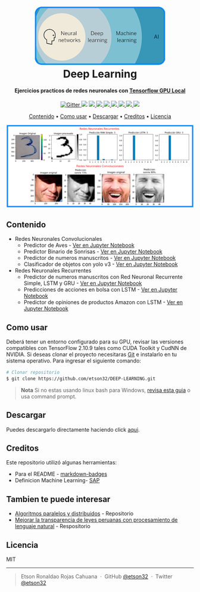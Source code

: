 <h1 align="center">
  <br>
  <a href="https://www.sap.com/insights/what-is-machine-learning.html"><img src="https://github.com/etson32/DEEP-LEARNING/blob/main/images/Deep%20Learning.png" alt="Markdownify" width="350"></a>
  <br>
  Deep Learning
  <br>
</h1>

<h4 align="center">Ejercicios practicos de redes neuronales con <a href="https://www.tensorflow.org/install/gpu" target="_blank">Tensorflow GPU Local</a></h4>

<p align="center">
  <a href="https://www.python.org/">
    <img src="https://img.shields.io/badge/python-3670A0?style=for-the-badge&logo=python&logoColor=ffdd54"
         alt="Gitter">
  </a>
  <a href="https://www.tensorflow.org/">
      <img src="https://img.shields.io/badge/TensorFlow-%23FF6F00.svg?style=for-the-badge&logo=TensorFlow&logoColor=white"></a>
  <a href="https://jupyter.org/">
      <img src="https://img.shields.io/badge/jupyter-%23FA0F00.svg?style=for-the-badge&logo=jupyter&logoColor=white">
  </a>
    <a href="https://keras.io/">
      <img src="https://img.shields.io/badge/Keras-%23D00000.svg?style=for-the-badge&logo=Keras&logoColor=white">
  </a>
  <a href="https://matplotlib.org/">
    <img src="https://img.shields.io/badge/Matplotlib-%23ffffff.svg?style=for-the-badge&logo=Matplotlib&logoColor=black">
  </a>
    <a href="https://numpy.org/">
    <img src="https://img.shields.io/badge/numpy-%23013243.svg?style=for-the-badge&logo=numpy&logoColor=white">
  </a>
    <a href="https://pandas.pydata.org/">
    <img src="https://img.shields.io/badge/pandas-%23150458.svg?style=for-the-badge&logo=pandas&logoColor=white">
  </a>
    <a href="https://scikit-learn.org/stable/">
    <img src="https://img.shields.io/badge/scikit--learn-%23F7931E.svg?style=for-the-badge&logo=scikit-learn&logoColor=white">
  </a>
    <a href="https://scipy.org/">
    <img src="https://img.shields.io/badge/SciPy-%230C55A5.svg?style=for-the-badge&logo=scipy&logoColor=%white">
  </a>
</p>

<p align="center">
  <a href="#contenido">Contenido</a> •
  <a href="#como-usar">Como usar</a> •
  <a href="#descargar">Descargar</a> •
  <a href="#creditos">Creditos</a> •
  <a href="#licencia">Licencia</a>
</p>

![screenshot](https://github.com/etson32/DEEP-LEARNING/blob/main/images/predictions.png)

## Contenido

* Redes Neuronales Convolucionales
  - Predictor de Aves - [Ver en Jupyter Notebook](https://github.com/etson32/DEEP-LEARNING/blob/main/Redes%20Neuronales%20Convolucionales/Clasificacion%20de%20Aves-Red%20Neuronal%20Convolucional.ipynb)
  - Predictor Binario de Sonrisas - [Ver en Jupyter Notebook](https://github.com/etson32/DEEP-LEARNING/blob/main/Redes%20Neuronales%20Convolucionales/Clasificador%20Binario%20de%20Sonrisas-Red%20Neuronal%20Convolucional.ipynb)
  - Predictor de numeros manuscritos - [Ver en Jupyter Notebook](https://github.com/etson32/DEEP-LEARNING/blob/main/Redes%20Neuronales%20Convolucionales/Clasificador%20MNIST-Red%20Neuronal%20Convolucional.ipynb)
  - Clasificador de objetos con yolo v3 - [Ver en Jupyter Notebook](https://github.com/etson32/DEEP-LEARNING/blob/main/Redes%20Neuronales%20Convolucionales/Detector%20de%20objetos%20con%20Yolo%20v3%20y%20CNN/Clasificador%20de%20objetos%20yolo%20v3-Red%20Neuronal%20Convolucional.ipynb)
* Redes Neuronales Recurrentes
  - Predictor de numeros manuscritos con Red Neuronal Recurrente Simple, LSTM y GRU - [Ver en Jupyter Notebook](https://github.com/etson32/DEEP-LEARNING/blob/main/Redes%20Neuronales%20Recurrentes/Clasificador%20de%20numeros%20manuscritos%20-%20SimpleRNN%20-%20LSTM%20-%20GRU.ipynb)
  - Predicciones de acciones en bolsa con LSTM - [Ver en Jupyter Notebook](https://github.com/etson32/DEEP-LEARNING/blob/main/Redes%20Neuronales%20Recurrentes/Predicciones%20de%20acciones%20en%20la%20bolsa/Predicciones%20de%20acciones%20en%20bolsa-Red%20LSTM.ipynb)
  - Predictor de opiniones de productos Amazon con LSTM - [Ver en Jupyter Notebook](https://github.com/etson32/DEEP-LEARNING/blob/main/Redes%20Neuronales%20Recurrentes/Clasificador%20de%20opiniones%20de%20productos%20Amazon-Red%20LSTM.ipynb)

## Como usar

Deberá tener un entorno configurado para su GPU, revisar las versiones compatibles con TensorFlow 2.10.9 tales como CUDA Toolkit y CudNN de NVIDIA. Si deseas clonar el proyecto necesitaras [Git](https://git-scm.com) e instalarlo en tu sistema operativo. Para ingresar el siguiente comando:

```bash
# Clonar repositorio
$ git clone https://github.com/etson32/DEEP-LEARNING.git

```

> **Nota**
> Si no estas usando linux bash para Windows, [revisa esta guia](https://www.howtogeek.com/261575/how-to-run-graphical-linux-desktop-applications-from-windows-10s-bash-shell/) o usa command prompt.


## Descargar

Puedes descargarlo directamente haciendo click [aqui](https://github.com/etson32/DEEP-LEARNING/archive/refs/heads/main.zip).

## Creditos

Este repositorio utilizó algunas herramientas:

- Para el README - [markdown-badges](https://github.com/Ileriayo/markdown-badges)
- Definicion Machine Learning- [SAP](https://www.sap.com/insights/what-is-machine-learning.html)

## Tambien te puede interesar

- [Algoritmos paralelos y distribuidos](https://github.com/etson32/Algoritmos-Paralelos-y-Distribuidos) - Repositorio
- [Mejorar la transparencia de leyes peruanas con procesamiento de lenguaje natural](https://github.com/etson32/impove-tranparency-peruvian-laws-nlp) - Respositorio

## Licencia

MIT

---

> Etson Ronaldao Rojas Cahuana &nbsp;&middot;&nbsp;
> GitHub [@etson32](https://github.com/etson32) &nbsp;&middot;&nbsp;
> Twitter [@etson32](https://twitter.com/etson32)

